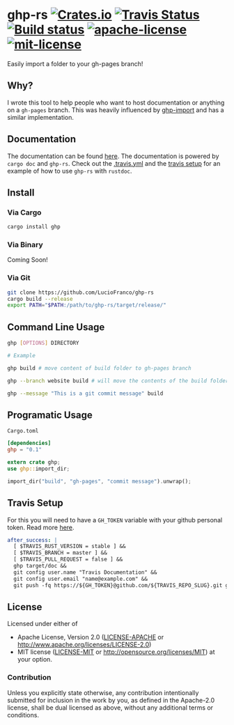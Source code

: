 # ghp-rs  [![Crates.io](https://img.shields.io/crates/v/ghp.svg?maxAge=25920)](https://crates.io/crates/ghp) [![Travis Status](https://travis-ci.org/LucioFranco/ghp-rs.svg?branch=master)](https://travis-ci.org/LucioFranco/ghp-rs) [![Build status](https://ci.appveyor.com/api/projects/status/4nndty7d2bwppitf/branch/master?svg=true)](https://ci.appveyor.com/project/LucioFranco/ghp-rs/branch/master) [![apache-license](https://img.shields.io/github/license/LucioFranco/ghp-rs.svg?maxAge=2592000)](https://github.com/LucioFranco/ghp-rs/blob/master/LICENSE-APACHE) [![mit-license](https://img.shields.io/badge/license-MIT%20License-blue.svg)](https://github.com/LucioFranco/ghp-rs/blob/master/LICENSE-MIT)
Easily import a folder to your gh-pages branch!

## Why?
I wrote this tool to help people who want to host documentation or anything on a `gh-pages` branch. This was heavily influenced by [ghp-import](https://github.com/davisp/ghp-import) and has a similar implementation.

## Documentation
The documentation can be found [here](https://luciofran.co/ghp-rs). The documentation is powered by `cargo doc` and `ghp-rs`. Check out the [.travis.yml](https://github.com/LucioFranco/ghp-rs/blob/master/.travis.yml) and the [travis setup](https://github.com/LucioFranco/ghp-rs#travis-setup) for an example of how to use `ghp-rs` with `rustdoc`.

## Install

### Via Cargo

```bash
cargo install ghp
```

### Via Binary
Coming Soon!

### Via Git

```bash
git clone https://github.com/LucioFranco/ghp-rs
cargo build --release
export PATH="$PATH:/path/to/ghp-rs/target/release/"
```

## Command Line Usage
```bash
ghp [OPTIONS] DIRECTORY

# Example

ghp build # move content of build folder to gh-pages branch

ghp --branch website build # will move the contents of the build folder to the website branch

ghp --message "This is a git commit message" build
```

## Programatic Usage
`Cargo.toml`
```toml
[dependencies]
ghp = "0.1"
```

```rust
extern crate ghp;
use ghp::import_dir;

import_dir("build", "gh-pages", "commit message").unwrap();
```

## Travis Setup
For this you will need to have a `GH_TOKEN` variable with your github personal token. Read more [here](http://www.hoverbear.org/2015/03/07/rust-travis-github-pages/).

```yaml
after_success: |
  [ $TRAVIS_RUST_VERSION = stable ] &&
  [ $TRAVIS_BRANCH = master ] &&
  [ $TRAVIS_PULL_REQUEST = false ] &&  
  ghp target/doc &&
  git config user.name "Travis Documentation" &&
  git config user.email "name@example.com" &&
  git push -fq https://${GH_TOKEN}@github.com/${TRAVIS_REPO_SLUG}.git gh-pages
```

## License

Licensed under either of
 * Apache License, Version 2.0 ([LICENSE-APACHE](LICENSE-APACHE) or http://www.apache.org/licenses/LICENSE-2.0)
 * MIT license ([LICENSE-MIT](LICENSE-MIT) or http://opensource.org/licenses/MIT)
at your option.

### Contribution

Unless you explicitly state otherwise, any contribution intentionally submitted
for inclusion in the work by you, as defined in the Apache-2.0 license, shall be dual licensed as above, without any
additional terms or conditions.
